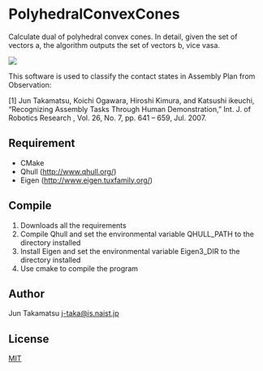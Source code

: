 # PolyhedralConvexCones
Calculate dual of polyhedral convex cones.
In detail, given the set of vectors a, the algorithm outputs the set of vectors b, vice vasa.

<img src="https://latex.codecogs.com/gif.latex?\bigcap_{i}&space;\bf{a}_i^{T}&space;\bf{x}&space;\geq&space;0&space;\leftrightarrow&space;\sum&space;c_i&space;\bf{b}_i&space;=&space;\bf{x}&space;(\forall&space;i,&space;c_i&space;\geq&space;0)" />

This software is used to classify the contact states in Assembly Plan from Observation:

[1] Jun Takamatsu, Koichi Ogawara, Hiroshi Kimura, and Katsushi ikeuchi, “Recognizing Assembly Tasks Through Human Demonstration,” Int. J. of Robotics Research , Vol. 26, No. 7, pp. 641 – 659, Jul. 2007.

## Requirement
- CMake
- Qhull (http://www.qhull.org/)
- Eigen (http://www.eigen.tuxfamily.org/)

## Compile
1. Downloads all the requirements
2. Compile Qhull and set the environmental variable QHULL_PATH to the directory installed
3. Install Eigen and set the environmental variable Eigen3_DIR to the directory installed
4. Use cmake to compile the program

## Author
Jun Takamatsu <j-taka@is.naist.jp>

## License
[MIT](http://b4b4r07.mit-license.org)

